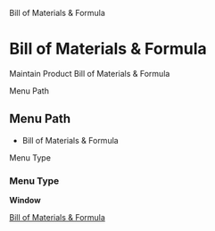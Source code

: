 
Bill of Materials & Formula
# Bill of Materials & Formula


Maintain Product Bill of Materials & Formula 

Menu Path
## Menu Path



- Bill of Materials & Formula 

Menu Type
### Menu Type

**Window**


[Bill of Materials & Formula](functional-guide/window/window-bill-of-materials--formula-.md)